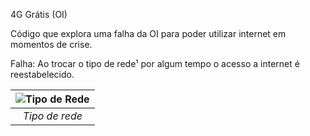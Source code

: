 4G Grátis (OI)

Código que explora uma falha da OI para poder utilizar internet em momentos de crise.

Falha: Ao trocar o tipo de rede¹ por algum tempo o acesso a internet é reestabelecido.


| ![Tipo de Rede](https://github.com/mrmenezes/free4g/blob/master/foto/foto-0.png?raw=true) | 
|:--:| 
| *Tipo de rede* |